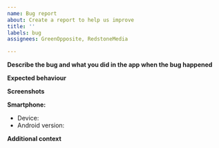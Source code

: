 ```yaml
---
name: Bug report
about: Create a report to help us improve
title: ''
labels: bug
assignees: GreenOpposite, RedstoneMedia

---
```


**Describe the bug and what you did in the app when the bug happened**

**Expected behaviour**

**Screenshots**

**Smartphone:**
 - Device:
 - Android version: 

**Additional context**
